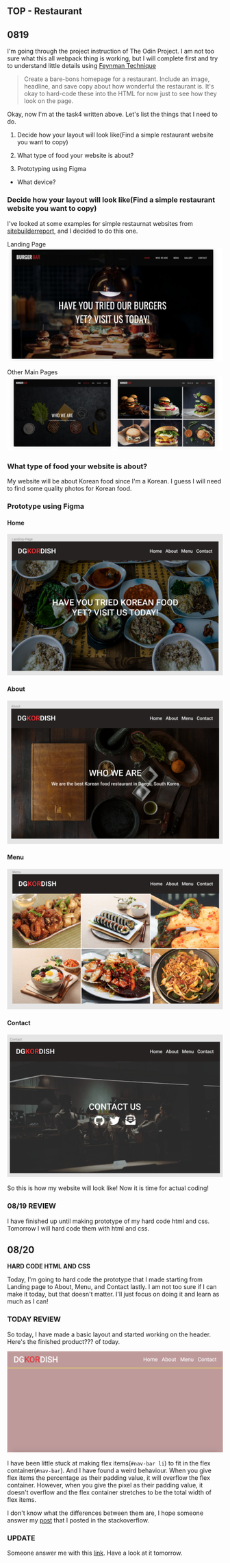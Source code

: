 ## TOP - Restaurant

## 0819

I'm going through the project instruction of The Odin Project. I am not too sure what this all webpack thing is working, but I will complete first and try to understand little details using [Feynman Technique](https://www.youtube.com/watch?v=FrNqSLPaZLc)

> Create a bare-bons homepage for a restaurant. Include an image, headline, and save copy about how wonderful the restaurant is. It's okay to hard-code these into the HTML for now just to see how they look on the page.

Okay, now I'm at the task4 written above. Let's list the things that I need to do.

1. Decide how your layout will look like(Find a simple restaurant website you want to copy)

2. What type of food your website is about?

3. Prototyping using Figma

  - What device?

### Decide how your layout will look like(Find a simple restaurant website you want to copy)

I've looked at some examples for simple restaurnat websites from [sitebuilderreport](https://www.sitebuilderreport.com/inspiration/restaurant-websites?a=ga&gclid=CjwKCAjwm_P5BRAhEiwAwRzSO8z_wiSp2CKY2-GcbwUferZ04n2apNvlLB1e45rG1X-2hAR8G5_l-RoCAZ0QAvD_BwE), and I decided to do this one.

Landing Page
![landing-page](./img/landing-page.png)

Other Main Pages
![ohter-pages](./img/other-pages.png)

### What type of food your website is about?

My website will be about Korean food since I'm a Korean. I guess I will need to find some quality photos for Korean food.

### Prototype using Figma

#### Home
![home](./img/prototype/home.png)

#### About
![about](./img/prototype/about.png)

#### Menu
![menu](./img/prototype/menu.png)

#### Contact
![contact](./img/prototype/contact.png)

So this is how my website will look like! Now it is time for actual coding!

### 08/19 REVIEW

I have finished up until making prototype of my hard code html and css. Tomorrow I will hard code them with html and css.

## 08/20

**HARD CODE HTML AND CSS**

Today, I'm going to hard code the prototype that I made starting from Landing page to About, Menu, and Contact lastly. I am not too sure if I can make it today, but that doesn't matter. I'll just focus on doing it and learn as much as I can!

### TODAY REVIEW

So today, I have made a basic layout and started working on the header. Here's the finished product??? of today.

![08-20](./img/08-20.png)

I have been little stuck at making flex items(`#nav-bar li`) to fit in the flex container(`#nav-bar`). And I have found a weird behaviour. When you give flex items the percentage as their padding value, it will overflow the flex container. However, when you give the pixel as their padding value, it doesn't overflow and the flex container stretches to be the total width of flex items.

I don't know what the differences between them are, I hope someone answer my [post](https://stackoverflow.com/questions/63501553/why-doesnt-flex-container-to-be-the-width-of-flex-items-when-flex-items-paddin?noredirect=1#comment112289357_63501553) that I posted in the stackoverflow.

### UPDATE

Someone answer me with this [link](https://stackoverflow.com/questions/53536266/why-does-percentage-padding-break-my-flex-item). Have a look at it tomorrow.


